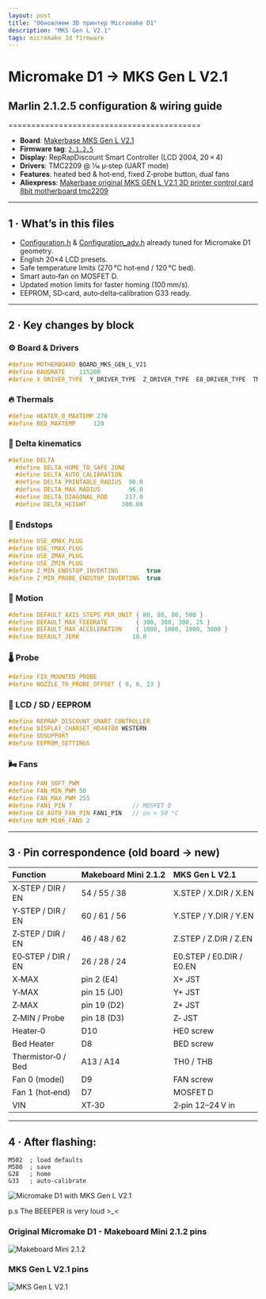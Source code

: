 ```yaml
---
layout: post
title: "Обновляем 3D принтер Micromake D1"
description: "MKS Gen L V2.1"
tags: micromake 3d firmware
---
```


# Micromake D1 → MKS Gen L V2.1
## Marlin 2.1.2.5 configuration & wiring guide
==========================================

* **Board**: [Makerbase MKS Gen L V2.1](https://github.com/makerbase-mks/MKS-GEN_L/wiki/MKS_GEN_L_V2)  
* **Firmware tag**: [`2.1.2.5`](https://github.com/MarlinFirmware/Marlin/releases/tag/2.1.2.5)
* **Display**: RepRapDiscount Smart Controller (LCD 2004, 20 × 4)
* **Drivers**: TMC2209 @ 1⁄16 µ‑step (UART mode)
* **Features**: heated bed & hot‑end, fixed Z‑probe button, dual fans
* **Aliexpress**: [Makerbase original MKS GEN L V2.1 3D printer control card 8bit motherboard tmc2209](https://aliexpress.ru/item/32971035497.html?sku_id=10000014398959319&spm=a2g2w.productlist.search_results.2.2793456fORRHET)
---

## 1 · What’s in this files
* [Configuration.h](/assets/blog/micromake_d1/Configuration.h) & [Configuration_adv.h](/assets/blog/micromake_d1/Configuration_adv.h) already tuned for Micromake D1 geometry.  
* English 20×4 LCD presets.  
* Safe temperature limits (270 °C hot‑end / 120 °C bed).  
* Smart auto‑fan on MOSFET D.  
* Updated motion limits for faster homing (100 mm/s).  
* EEPROM, SD‑card, auto‑delta‑calibration G33 ready.

---

## 2 · Key changes by block
### ⚙️ Board & Drivers
```cpp
#define MOTHERBOARD BOARD_MKS_GEN_L_V21
#define BAUDRATE    115200
#define X_DRIVER_TYPE  Y_DRIVER_TYPE  Z_DRIVER_TYPE  E0_DRIVER_TYPE  TMC2209
```

### 🔥 Thermals
```cpp
#define HEATER_0_MAXTEMP 270
#define BED_MAXTEMP     120
```

### 🔺 Delta kinematics
```cpp
#define DELTA
  #define DELTA_HOME_TO_SAFE_ZONE
  #define DELTA_AUTO_CALIBRATION
  #define DELTA_PRINTABLE_RADIUS  90.0
  #define DELTA_MAX_RADIUS        96.0
  #define DELTA_DIAGONAL_ROD     217.0
  #define DELTA_HEIGHT          300.00
```

### 🏁 Endstops
```cpp
#define USE_XMAX_PLUG
#define USE_YMAX_PLUG
#define USE_ZMAX_PLUG
#define USE_ZMIN_PLUG
#define Z_MIN_ENDSTOP_INVERTING        true
#define Z_MIN_PROBE_ENDSTOP_INVERTING  true
```

### 🚀 Motion
```cpp
#define DEFAULT_AXIS_STEPS_PER_UNIT { 80, 80, 80, 500 }
#define DEFAULT_MAX_FEEDRATE        { 300, 300, 300, 25 }
#define DEFAULT_MAX_ACCELERATION    { 1000, 1000, 1000, 3000 }
#define DEFAULT_JERK               10.0
```

### 🌡️ Probe
```cpp
#define FIX_MOUNTED_PROBE
#define NOZZLE_TO_PROBE_OFFSET { 0, 0, 23 }
```

### 💾 LCD / SD / EEPROM
```cpp
#define REPRAP_DISCOUNT_SMART_CONTROLLER
#define DISPLAY_CHARSET_HD44780 WESTERN
#define SDSUPPORT
#define EEPROM_SETTINGS
```

### 🌬️ Fans
```cpp
#define FAN_SOFT_PWM
#define FAN_MIN_PWM 50
#define FAN_MAX_PWM 255
#define FAN1_PIN 7                 // MOSFET D
#define E0_AUTO_FAN_PIN FAN1_PIN   // on > 50 °C
#define NUM_M106_FANS 2
```

---

## 3 · Pin correspondence (old board → new)
| Function           | Makeboard Mini 2.1.2 | MKS Gen L V2.1           |
|:-------------------|:---------------------|:-------------------------|
| X‑STEP / DIR / EN  | 54 / 55 / 38         | X.STEP / X.DIR / X.EN    |
| Y‑STEP / DIR / EN  | 60 / 61 / 56         | Y.STEP / Y.DIR / Y.EN    |
| Z‑STEP / DIR / EN  | 46 / 48 / 62         | Z.STEP / Z.DIR / Z.EN    |
| E0‑STEP / DIR / EN | 26 / 28 / 24         | E0.STEP / E0.DIR / E0.EN |
| X‑MAX              | pin 2 (E4)           | X+ JST                   |
| Y‑MAX              | pin 15 (J0)          | Y+ JST                   |
| Z‑MAX              | pin 19 (D2)          | Z+ JST                   |
| Z‑MIN / Probe      | pin 18 (D3)          | Z‑ JST                   |
| Heater‑0           | D10                  | HE0 screw                |
| Bed Heater         | D8                   | BED screw                |
| Thermistor‑0 / Bed | A13 / A14            | TH0 / THB                |
| Fan 0 (model)      | D9                   | FAN screw                |
| Fan 1 (hot‑end)    | D7                   | MOSFET D                 |
| VIN                | XT‑30                | 2‑pin 12–24 V in         |

---

## 4 · After flashing:
```gcode
M502  ; load defaults
M500  ; save
G28   ; home
G33   ; auto‑calibrate
```
![Micromake D1 with MKS Gen L V2.1](/assets/blog/micromake_d1/d1-upgrade.jpg)

p.s The BEEEPER is very loud >_<

### Original Micromake D1 - Makeboard Mini 2.1.2 pins
![Makeboard Mini 2.1.2](/assets/blog/micromake_d1/makeboard_mini_2.1.2.webp)

### MKS Gen L V2.1 pins
![MKS Gen L V2.1](/assets/blog/micromake_d1/mks_gen_l_v2.1.webp)